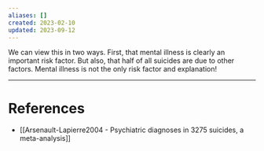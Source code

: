 ```yaml
---
aliases: []
created: 2023-02-10
updated: 2023-09-12
---
```

We can view this in two ways. First, that mental illness is clearly an important risk factor. But also, that half of all suicides are due to other factors. Mental illness is not the only risk factor and explanation!

---
# References
* [[Arsenault-Lapierre2004 - Psychiatric diagnoses in 3275 suicides, a meta-analysis]]